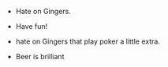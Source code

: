 - Hate on Gingers.
- Have fun!

- hate on Gingers that play poker a little extra.

- Beer is brilliant

